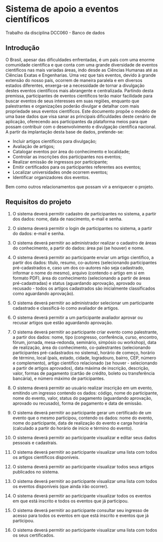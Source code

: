 # Sistema de apoio a eventos científicos

Trabalho da disciplina DCC060 - Banco de dados

## Introdução

O Brasil, apesar das dificuldades enfrentadas, é um pais com uma enorme comunidade científica e que conta com uma grande diversidade de eventos científicos nas mais variadas áreas, indo desde as Ciências Humanas até as Ciências Exatas e Engenharias.
Uma vez que tais eventos, devido à grande extensão do nosso país, ocorrem de maneira paralela e em diversos estados diferentes, enxerga-se a necessidade de tornar a divulgação destes eventos científicos mais abrangente e centralizada. Partindo desta premissa, participantes de eventos científicos terão maior facilidade para buscar eventos de seus interesses em suas regiões, enquanto que palestrantes e organizações poderão divulgar e detalhar com mais propriedade seus eventos científicos. 
Este documento propõe o modelo de uma base dados que visa sanar as principais dificuldades deste cenário de aplicação, oferecendo aos participantes da plataforma meios para que possam contribuir com o desenvolvimento e divulgação científica nacional. A partir da implantação desta base de dados, pretende-se:

*  Incluir artigos científicos para divulgação;
*  Avaliação de artigos;
*  Catalogar eventos por àrea do conhecimento e localidade;
*  Controlar as inscrições dos participantes nos eventos;
*  Realizar emissão de ingressos por participante;
*  Emitir certificados para os participantes referentes aos eventos;
*  Localizar universidades onde ocorrem eventos;
*  Identificar organizadores dos eventos.

Bem como outros relacionamentos que possam vir a enriquecer o projeto.

## Requisitos do projeto 

1. O sistema deverá permitir cadastro de participantes no sistema, a partir dos dados: nome, data de nascimento, e-mail e senha.

2. O sistema deverá permitir o login de participantes no sistema, a partir do dados: e-mail e senha.

3. O sistema deverá permitir ao administrador realizar o cadastro de áreas do conhecimento, a partir do dados: área pai (se houver) e nome.

4. O sistema deverá permitir ao participante enviar um artigo cientifico, a partir dos dados: título, resumo, co-autores (selecionando participantes pré-cadastrados e, caso um dos co-autores não seja cadastrado, informar o nome do mesmo), arquivo (contendo o artigo em si em formato PDF), área do conhecimento (selecionando a partir de áreas pré-cadastradas) e status (aguardando aprovação, aprovado ou recusado - todos os artigos cadastrados são inicialmente classificados como aguardando aprovação).

5. O sistema deverá permitir ao administrador selecionar um participante cadastrado e classificá-lo como avaliador de artigos.

6. O sistema deverá permitir a um participante avaliador aprovar ou recusar artigos que estão aguardando aprovação.

7. O sistema deverá permitir ao participante criar evento como palestrante, a partir dos dados: nome, tipo (congresso, conferência, curso, encontro, fórum, jornada, mesa-redonda, seminário, simpósio ou workshop), data de realização, área do conhecimento, co-palestrantes (selecionando participantes pré-cadastrados no sistema), horário de começo, horário de término, local (país, estado, cidade, logradouro, bairro, CEP, número e complemento), artigo cientifico relacionado (se houver - selecionando a partir de artigos aprovados), data máxima de inscrição, descrição, valor, formas de pagamento (cartão de crédito, boleto ou transferência bancária), e número máximo de participantes.

8. O sistema deverá permitir ao usuário realizar inscrição em um evento, emitindo um ingresso contendo os dados: código, nome do participante, nome do evento, valor, status do pagamento (aguardando aprovação, aprovado ou recusado), forma de pagamento e data de emissão.

9. O sistema deverá permitir ao participante gerar um certificado de um evento que o mesmo participou, contendo os dados: nome do evento, nome do participante, data de realização do evento e carga horária (calculado a partir do horário de inicio e término do evento).

10. O sistema deverá permitir ao participante visualizar e editar seus dados pessoais e cadastrais.

11. O sistema deverá permitir ao participante visualizar uma lista com todos os artigos científicos disponíveis.

12. O sistema deverá permitir ao participante visualizar todos seus artigos publicados no sistema.

13. O sistema deverá permitir ao participante visualizar uma lista com todos os eventos disponíveis (que ainda irão ocorrer).

14. O sistema deverá permitir ao participante visualizar todos os eventos em que está inscrito e todos os eventos que já participou.

15. O sistema deverá permitir ao participante consultar seu ingresso de acesso para todos os eventos em que está inscrito e eventos que já participou.

16. O sistema deverá permitir ao participante visualizar uma lista com todos os seus certificados.
